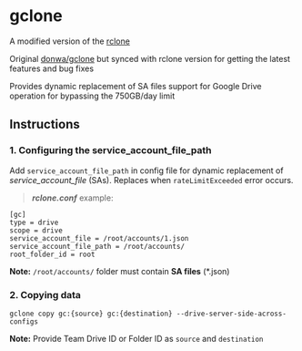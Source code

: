 # gclone

A modified version of the [rclone](//github.com/rclone/rclone)

Original [donwa/gclone](https://github.com/donwa/gclone) but synced with rclone version for getting the latest features and bug fixes

Provides dynamic replacement of SA files support for Google Drive operation for bypassing the 750GB/day limit


## Instructions

### 1. Configuring the service_account_file_path

Add `service_account_file_path` in config file for dynamic replacement of *service_account_file* (SAs). Replaces when `rateLimitExceeded` error occurs.

> ***rclone.conf*** example:
```
[gc]
type = drive  
scope = drive  
service_account_file = /root/accounts/1.json  
service_account_file_path = /root/accounts/  
root_folder_id = root  
```
**Note:** `/root/accounts/` folder must contain **SA files** (*.json)
  
### 2. Copying data

```
gclone copy gc:{source} gc:{destination} --drive-server-side-across-configs
```
**Note:** Provide Team Drive ID or Folder ID as `source` and `destination`
